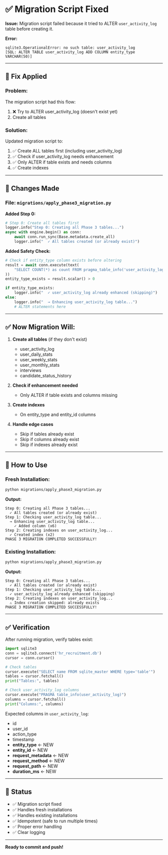 # ✅ Migration Script Fixed

**Issue:** Migration script failed because it tried to ALTER `user_activity_log` table before creating it.

**Error:**
```
sqlite3.OperationalError: no such table: user_activity_log
[SQL: ALTER TABLE user_activity_log ADD COLUMN entity_type VARCHAR(50)]
```

---

## 🔧 **Fix Applied**

### **Problem:**
The migration script had this flow:
1. ❌ Try to ALTER user_activity_log (doesn't exist yet)
2. Create all tables

### **Solution:**
Updated migration script to:
1. ✅ Create ALL tables first (including user_activity_log)
2. ✅ Check if user_activity_log needs enhancement
3. ✅ Only ALTER if table exists and needs columns
4. ✅ Create indexes

---

## 📝 **Changes Made**

### **File:** `migrations/apply_phase3_migration.py`

**Added Step 0:**
```python
# Step 0: Create all tables first
logger.info("Step 0: Creating all Phase 3 tables...")
async with engine.begin() as conn:
    await conn.run_sync(Base.metadata.create_all)
    logger.info("  ✓ All tables created (or already exist)")
```

**Added Safety Check:**
```python
# Check if entity_type column exists before altering
result = await conn.execute(text(
    "SELECT COUNT(*) as count FROM pragma_table_info('user_activity_log') WHERE name='entity_type'"
))
entity_type_exists = result.scalar() > 0

if entity_type_exists:
    logger.info("  ✓ user_activity_log already enhanced (skipping)")
else:
    logger.info("  → Enhancing user_activity_log table...")
    # ALTER statements here
```

---

## ✅ **Now Migration Will:**

1. **Create all tables** (if they don't exist)
   - user_activity_log
   - user_daily_stats
   - user_weekly_stats
   - user_monthly_stats
   - interviews
   - candidate_status_history

2. **Check if enhancement needed**
   - Only ALTER if table exists and columns missing

3. **Create indexes**
   - On entity_type and entity_id columns

4. **Handle edge cases**
   - Skip if tables already exist
   - Skip if columns already exist
   - Skip if indexes already exist

---

## 🚀 **How to Use**

### **Fresh Installation:**
```bash
python migrations/apply_phase3_migration.py
```

**Output:**
```
Step 0: Creating all Phase 3 tables...
  ✓ All tables created (or already exist)
Step 1: Checking user_activity_log table...
  → Enhancing user_activity_log table...
    ✓ Added column (x6)
Step 2: Creating indexes on user_activity_log...
  ✓ Created index (x2)
PHASE 3 MIGRATION COMPLETED SUCCESSFULLY!
```

### **Existing Installation:**
```bash
python migrations/apply_phase3_migration.py
```

**Output:**
```
Step 0: Creating all Phase 3 tables...
  ✓ All tables created (or already exist)
Step 1: Checking user_activity_log table...
  ✓ user_activity_log already enhanced (skipping)
Step 2: Creating indexes on user_activity_log...
  ⚠ Index creation skipped: already exists
PHASE 3 MIGRATION COMPLETED SUCCESSFULLY!
```

---

## ✅ **Verification**

After running migration, verify tables exist:

```python
import sqlite3
conn = sqlite3.connect('hr_recruitment.db')
cursor = conn.cursor()

# Check tables
cursor.execute("SELECT name FROM sqlite_master WHERE type='table'")
tables = cursor.fetchall()
print("Tables:", tables)

# Check user_activity_log columns
cursor.execute("PRAGMA table_info(user_activity_log)")
columns = cursor.fetchall()
print("Columns:", columns)
```

Expected columns in `user_activity_log`:
- id
- user_id
- action_type
- timestamp
- **entity_type** ← NEW
- **entity_id** ← NEW
- **request_metadata** ← NEW
- **request_method** ← NEW
- **request_path** ← NEW
- **duration_ms** ← NEW

---

## 🎯 **Status**

- ✅ Migration script fixed
- ✅ Handles fresh installations
- ✅ Handles existing installations
- ✅ Idempotent (safe to run multiple times)
- ✅ Proper error handling
- ✅ Clear logging

---

**Ready to commit and push!**
